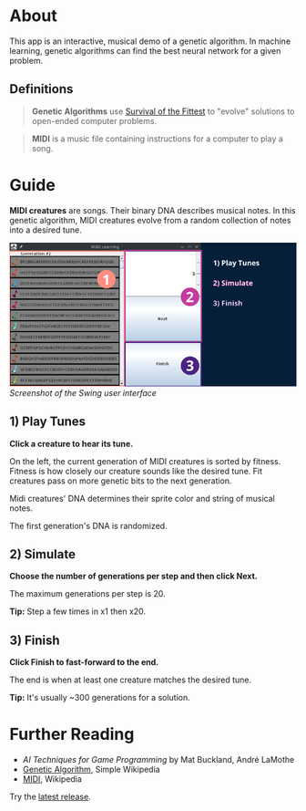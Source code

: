 # About
This app is an interactive, musical demo of a genetic algorithm. In machine learning, genetic algorithms can find the best neural network for a given problem.

## Definitions
> **Genetic Algorithms** use [Survival of the Fittest](https://simple.wikipedia.org/wiki/Natural_selection) to "evolve" solutions to open-ended computer problems.

> **MIDI** is a music file containing instructions for a computer to play a song.

# Guide
**MIDI creatures** are songs. Their binary DNA describes musical notes. In this genetic algorithm, MIDI creatures evolve from a random collection of notes into a desired tune.

![screenshot](/docs/app_guide.png)
*Screenshot of the Swing user interface*

## 1) Play Tunes
**Click a creature to hear its tune.**

On the left, the current generation of MIDI creatures is sorted by fitness. Fitness is how closely our creature sounds like the desired tune. Fit creatures pass on more genetic bits to the next generation.

Midi creatures' DNA determines their sprite color and string of musical notes.

The first generation's DNA is randomized.

## 2) Simulate
**Choose the number of generations per step and then click Next.**

The maximum generations per step is 20. 

**Tip:** Step a few times in x1 then x20.

## 3) Finish
**Click Finish to fast-forward to the end.**

The end is when at least one creature matches the desired tune.

**Tip:** It's usually ~300 generations for a solution.

# Further Reading
* *AI Techniques for Game Programming* by Mat Buckland, André LaMothe
* [Genetic Algorithm](https://simple.wikipedia.org/wiki/Genetic_algorithm), Simple Wikipedia
* [MIDI](https://en.wikipedia.org/wiki/MIDI#Use_with_computers), Wikipedia

Try the [latest release](https://github.com/broadfootmi/midi-learning/releases/latest).
